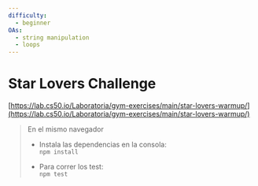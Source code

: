 ```yaml
---
difficulty:
  - beginner
OAs:
  - string manipulation
  - loops
---
```


# Star Lovers Challenge

[https://lab.cs50.io/Laboratoria/gym-exercises/main/star-lovers-warmup/](https://lab.cs50.io/Laboratoria/gym-exercises/main/star-lovers-warmup/)

>En el mismo navegador
>
> * Instala las dependencias en la consola:  
>`npm install`
>
> * Para correr los test:  
>`npm test`
